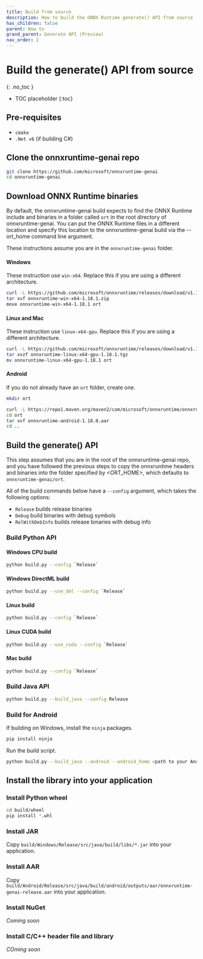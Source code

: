 ```yaml
---
title: Build from source
description: How to build the ONNX Runtime generate() API from source
has_children: false
parent: How to
grand_parent: Generate API (Preview)
nav_order: 2
---
```


# Build the generate() API from source
{: .no_toc }

* TOC placeholder
{:toc}

## Pre-requisites

- `cmake`
- `.Net v6` (if building C#)

## Clone the onnxruntime-genai repo

```bash
git clone https://github.com/microsoft/onnxruntime-genai
cd onnxruntime-genai
```

## Download ONNX Runtime binaries

By default, the onnxruntime-genai build expects to find the ONNX Runtime include and binaries in a folder called `ort` in the root directory of onnxruntime-genai. You can put the ONNX Runtime files in a different location and specify this location to the onnxruntime-genai build via the --ort_home command line argument.


These instructions assume you are in the `onnxruntime-genai` folder.

#### Windows

These instruction use `win-x64`. Replace this if you are using a different architecture.

```bash
curl -L https://github.com/microsoft/onnxruntime/releases/download/v1.18.1/onnxruntime-win-x64-1.18.1.zip -o onnxruntime-win-x64-1.18.1.zip
tar xvf onnxruntime-win-x64-1.18.1.zip
move onnxruntime-win-x64-1.18.1 ort 
```

#### Linux and Mac

These instruction use `linux-x64-gpu`. Replace this if you are using a different architecture.

```bash
curl -L https://github.com/microsoft/onnxruntime/releases/download/v1.18.1/onnxruntime-linux-x64-gpu-1.18.1.tgz -o onnxruntime-linux-x64-gpu-1.18.1.tgz
tar xvzf onnxruntime-linux-x64-gpu-1.18.1.tgz
mv onnxruntime-linux-x64-gpu-1.18.1 ort 
```

#### Android

If you do not already have an `ort` folder, create one.

```bash
mkdir ort
```

```bash
curl -L https://repo1.maven.org/maven2/com/microsoft/onnxruntime/onnxruntime-android/1.18.0/onnxruntime-android-1.18.0.aar -o ort/onnxruntime-android-1.18.0.aar
cd ort
tar xvf onnxruntime-android-1.18.0.aar
cd ..
```

## Build the generate() API

This step assumes that you are in the root of the onnxruntime-genai repo, and you have followed the previous steps to copy the onnxruntime headers and binaries into the folder specified by <ORT_HOME>, which defaults to `onnxruntime-genai/ort`.

All of the build commands below have a `--config` argument, which takes the following options:
- `Release` builds release binaries
- `Debug` build binaries with debug symbols
- `RelWithDebInfo` builds release binaries with debug info

### Build Python API

#### Windows CPU build

```bash
python build.py --config `Release`
```

#### Windows DirectML build

```bash
python build.py --use_dml --config `Release`
```

#### Linux build

```bash
python build.py --config `Release`
```

#### Linux CUDA build

```bash
python build.py --use_cuda --config `Release`
```

#### Mac build

```bash
python build.py --config `Release`
```

### Build Java API

```bash
python build.py --build_java --config Release
```

### Build for Android

If building on Windows, install the `ninja` packages.

```bash
pip install ninja
```

Run the build script.

```bash
python build.py --build_java --android --android_home <path to your Android SDK> --android_ndk_path <path to your NDK installation>` --android_abi --config Release
```


## Install the library into your application

### Install Python wheel

```bash
cd build/wheel
pip install *.whl
```


### Install JAR

Copy `build/Windows/Release/src/java/build/libs/*.jar` into your application.

### Install AAR

Copy `build/Android/Release/src/java/build/android/outputs/aar/onnxruntime-genai-release.aar` into your application.

### Install NuGet

_Coming soon_ 

### Install C/C++ header file and library

_COming soon_



